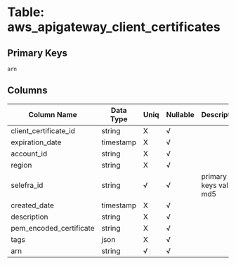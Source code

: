 # Table: aws_apigateway_client_certificates

## Primary Keys 

```
arn
```


## Columns 

|  Column Name   |  Data Type  | Uniq | Nullable | Description | 
|  ----  | ----  | ----  | ----  | ---- | 
| client_certificate_id | string | X | √ |  | 
| expiration_date | timestamp | X | √ |  | 
| account_id | string | X | √ |  | 
| region | string | X | √ |  | 
| selefra_id | string | √ | √ | primary keys value md5 | 
| created_date | timestamp | X | √ |  | 
| description | string | X | √ |  | 
| pem_encoded_certificate | string | X | √ |  | 
| tags | json | X | √ |  | 
| arn | string | √ | √ |  | 


